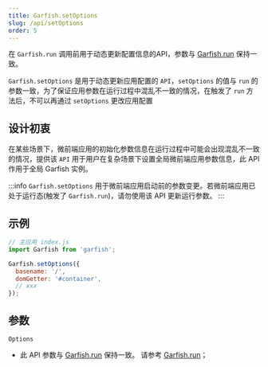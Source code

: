 ```yaml
---
title: Garfish.setOptions
slug: /api/setOptions
order: 5
---
```


在 `Garfish.run` 调用前用于动态更新配置信息的API，参数与 [Garfish.run](/api/run) 保持一致。

`Garfish.setOptions` 是用于动态更新应用配置的 `API`，`setOptions` 的值与 `run` 的参数一致，为了保证应用参数在运行过程中混乱不一致的情况，在触发了 `run` 方法后，不可以再通过 `setOptions` 更改应用配置

## 设计初衷
在某些场景下，微前端应用的初始化参数信息在运行过程中可能会出现混乱不一致的情况，提供该 `API` 用于用户在复杂场景下设置全局微前端应用参数信息，此 API 作用于全局 Garfish 实例。

:::info
`Garfish.setOptions` 用于微前端应用启动前的参数变更。若微前端应用已处于运行态(触发了 `Garfish.run`)，请勿使用该 API 更新运行参数。
:::

## 示例

```js
// 主应用 index.js
import Garfish from 'garfish';

Garfish.setOptions({
  basename: '/',
  domGetter: '#container',
  // xxx
});
```

## 参数

`Options`

- 此 API 参数与 [Garfish.run](/api/run) 保持一致。 请参考 [Garfish.run](/api/run#参数)；
